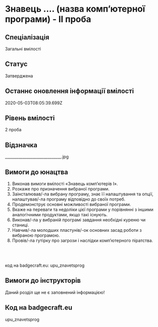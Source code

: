 # Знавець .... (назва комп’ютерної програми) - ІІ проба

## Спеціалізація

Загальні вмілості

## Статус

Затверджена

## Останнє оновлення інформації вмілості

2020-05-03T08:05:39.699Z

## Рівень вмілості

2 проба

## Відзначка

_____________________________.jpg

## Вимоги до юнацтва

<ol>
 <li>Виконав вимоги вмілості «Знавець комп’ютерів І». </li>
 <li>Розкаже про призначення вибраної програми.</li>
 <li>Заінсталював/-ла вибрану програму, знає її
     налаштування та опції, налаштував/-ла програму відповідно до своїх потреб.
     </li>
 <li>Продемонструє основні можливості вибраної програми.</li>
 <li>Вкаже на переваги та недоліки цієї програми у
     порівнянні з іншими аналогічними продуктами, якщо такі існують.</li>
 <li>Виконав/-ла у вибраній програмі завдання необхідні
     куреню чи станиці. </li>
 <li>Навчив/-ла молодших пластунів/-ок основних засад
     роботи з вибраною програмою.</li><li>Провів/-ла гутірку про загрози і наслідки комп’ютерного піратства.<br></li></ol><br><span><br><br></span>код на badgecraft.eu: upu_znavetsprog<br>

## Вимоги до інструкторів

Даний розділ ще не є заповнений інформацією!

## Код на badgecraft.eu

upu_znavetsprog